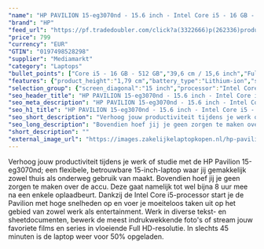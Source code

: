 ```yaml
---
"name": "HP PAVILION 15-eg3070nd - 15.6 inch - Intel Core i5 - 16 GB - 512 GB"
"brand": "HP"
"feed_url": "https://pf.tradedoubler.com/click?a(3322666)p(262336)product(50617-1772206)ttid(3)url(https%3A%2F%2Fwww.mediamarkt.nl%2Fnl%2Fproduct%2F_hp-pavilion-15-eg3070nd-156-inch-intel-core-i5-16-gb-512-gb-1772206.html%3Futm_source%3Dtradedoubler%26utm_medium%3Daff-comparison%26utm_term%3D1772206)"
"price": 799
"currency": "EUR"
"GTIN": "0197498528298"
"supplier": "Mediamarkt"
"category": "Laptops"
"bullet_points": ["Core i5 - 16 GB - 512 GB","39,6 cm / 15,6 inch","Full HD - 39,6 cm / 15,6 inch","SSD , 512 GB , M.2 via PCIe","1x USB 3.2 Gen 2 (3.1 Gen 2) Type-C, USB Type-C DisplayPort alternatieve modus, USB Power Delivery, USB Sleep-and-Charge, 2x USB 3.2 Gen 1 (3.1 Gen 1) Type-A, 1x HDMI, Combo koptelefoon/microfoon port","Lithium-ion","36.02 cm x 1.79 cm x 23.4 cm /"]
"features": {"product_height":"1,79 cm","battery_type":"Lithium-ion","special_features":"Trusted Platform Module (TPM)","scope_of_delivery":"1x laptop, 1x AC-adapter, 1x handleiding","brightness":"250 cd/m²","product_width":"36,02 cm","additional_update_information":"Voor zover op de afbeeldingen apps worden getoond, geldt dat MediaMarkt niet kan garanderen dat de apps tijdens de volledige levensduur van het product goed zullen blijven functioneren. Dit hangt af van het beleid van de fabrikant.","manufacturer_part_number":"8Y7M5EA#ABH","min_duration_supported_software_updates":"2 jaar","bluetooth":"Ja","hard_disk_1":"SSD , 512 GB , M.2 via PCIe","depth":"23,4 cm","card_reader":"Nee","charge_time_from_manufacturer":"Snelle oplaadtijd (50%): 45 min","panel_type":"IPS (In-Plane Switching)","touchscreen":"Nee","image_quality":"Full HD","memory_speeds":"3200 MHz","integrated_mike":"Ja","speakers":"Ja","convertibility":"Vast scherm","processor_speed_with_turbo":"4.6 GHz","battery_capacity":"41 Wh","screen_diagonal_inches":"15.6 inch","model_year":"2023","short_description":"PAVILION 15-EG3070ND","processor":"Intel Core i5-1335U","shipping_costs":"0.00","memory_size":"16 GB","product_manufacturer":"HP","height":"1,79 cm","number_of_processor_cores":"10","processor_brand":"Intel®","wlan_standards":"WiFi 6 (802.11AX)","warranty_note":"1 jaar (1-1-0) garantie omvat 1 jaar garantie op onderdelen en arbeidskosten. Geen reparatie onsite. De algemene voorwaarden verschillen per land. Bepaalde beperkingen en uitsluitingen zijn van toepassing.","bluetooth_version":"5.2","delivery_time":"1","color":"Zilver","connections":"1x USB 3.2 Gen 2 (3.1 Gen 2) Type-C, USB Type-C DisplayPort alternatieve modus, USB Power Delivery, USB Sleep-and-Charge, 2x USB 3.2 Gen 1 (3.1 Gen 1) Type-A, 1x HDMI, Combo koptelefoon/microfoon port","weight":"1,74 kg","image_ratio":"16:9","screen_diagonal_cm":"39,6 cm","screen_diagonal_cm_inch":"39,6 cm / 15,6 inch","dimensions_weight":"36.02 cm x 1.79 cm x 23.4 cm /","product_type":"Laptop","capacity_of_1_hard_disk":"512 GB","type_of_1_hard_disk":"SSD","ram_configuration":"2 x 8 GB","product_introduction_date":"2023-08-11","front_camera":"Ja","product_depth":"23,4 cm","configuration":"Core i5 - 16 GB - 512 GB","resolution":"1920 x 1080","battery_life":"7.75 u","integrated_webcam":"Ja","processor_model":"Core™ i5","update_policy":"Onbekend","total_storage_space_in_gb":"512 GB","wlan":"Ja","processor_clock_rate":"1.3 GHz","ram_type":"DDR4","previous_price":"","manufacturer_supported_software_updates":"Ja","total_storage_space":"512 GB"}
"selection_group": {"screen_diagonal":"15 inch","processor":"Intel Core i5","changed_price_past_3_days":false,"product_family":"Pavilion 15"}
"seo_header_title": "HP PAVILION 15-eg3070nd - 15.6 inch - Intel Core i5 - 16 GB - 512 GB"
"seo_meta_description": "HP PAVILION 15-eg3070nd - 15.6 inch - Intel Core i5 - 16 GB - 512 GB"
"seo_h1_title": "HP PAVILION 15-eg3070nd - 15.6 inch - Intel Core i5 - 16 GB - 512 GB"
"seo_short_description": "Verhoog jouw productiviteit tijdens je werk of studie met de HP Pavilion 15-eg3070nd; een flexibele, betrouwbare 15-inch-laptop waar jij gemakkelijk zowel thuis als onderweg gebruik van maakt."
"seo_long_description": "Bovendien hoef jij je geen zorgen te maken over de accu. Deze gaat namelijk tot wel bijna 8 uur mee na een enkele oplaadbeurt. Dankzij de Intel Core i5-processor start je de Pavilion met hoge snelheden op en voer je moeiteloos taken uit op het gebied van zowel werk als entertainment. Werk in diverse tekst- en sheetdocumenten, bewerk de meest indrukwekkende foto's of stream jouw favoriete films en series in vloeiende Full HD-resolutie. In slechts 45 minuten is de laptop weer voor 50% opgeladen."
"short_description": ""
"external_image_url": "https://images.zakelijkelaptopkopen.nl/hp-pavilion-15-eg3070nd-156-inch-intel-core-i5-16-gb-512-gb-1772206.webp"
---
```


Verhoog jouw productiviteit tijdens je werk of studie met de HP Pavilion 15-eg3070nd; een flexibele, betrouwbare 15-inch-laptop waar jij gemakkelijk zowel thuis als onderweg gebruik van maakt. Bovendien hoef jij je geen zorgen te maken over de accu. Deze gaat namelijk tot wel bijna 8 uur mee na een enkele oplaadbeurt. Dankzij de Intel Core i5-processor start je de Pavilion met hoge snelheden op en voer je moeiteloos taken uit op het gebied van zowel werk als entertainment. Werk in diverse tekst- en sheetdocumenten, bewerk de meest indrukwekkende foto's of stream jouw favoriete films en series in vloeiende Full HD-resolutie. In slechts 45 minuten is de laptop weer voor 50% opgeladen.